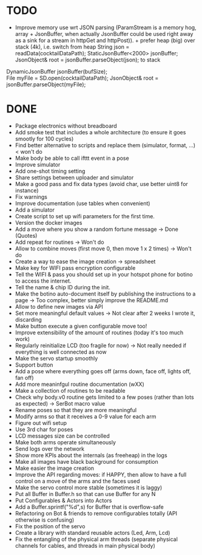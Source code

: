 # TODO

- Improve memory use wrt JSON parsing (ParamStream is a memory hog, array + JsonBuffer, when actually
JsonBuffer could be used right away as a sink for a stream in httpGet and httpPost)). + prefer heap (big) over stack (4k), i.e. 
switch from heap
String json = readData(cocktailDataPath);
StaticJsonBuffer<2000> jsonBuffer;
JsonObject& root = jsonBuffer.parseObject(json);
to stack

DynamicJsonBuffer jsonBuffer(bufSize);  
File myFile = SD.open(cocktailDataPath);
JsonObject& root = jsonBuffer.parseObject(myFile);


# DONE

- Package electronics without breadboard
- Add smoke test that includes a whole architecture (to ensure it goes smootly for 100 cycles)
- Find better alternative to scripts and replace them (simulator, format, ...) < won't do
- Make body be able to call ifttt event in a pose
- Improve simulator
- Add one-shot timing setting
- Share settings between uploader and simulator
- Make a good pass and fix data types (avoid char, use better uint8 for instance)
- Fix warnings
- Improve documentation (use tables when convenient)
- Add a simulator
- Create script to set up wifi parameters for the first time.
- Version the docker images
- Add a move where you show a random fortune message -> Done (Quotes)
- Add repeat for routines -> Won't do
- Allow to combine moves (first move 0, then move 1 x 2 times) -> Won't do
- Create a way to ease the image creation -> spreadsheet
- Make key for WIFI pass encryption configurable
- Tell the WIFI & pass you should set up in your hotspot phone for botino to access the internet.
- Tell the name & chip ID during the init.
- Make the botino auto-document itself by publishing the instructions to a page -> Too complex, better simply improve the README.md
- Allow to define new images via API
- Set more meaningful default values -> Not clear after 2 weeks I wrote it, discarding
- Make button execute a given configurable move too!
- Improve extensibility of the amount of routines (today it's too much work)
- Regularly reinitialize LCD (too fragile for now) -> Not really needed if everything is well connected as now
- Make the servo startup smoothly
- Support button
- Add a pose where everything goes off (arms down, face off, lights off, fan off)
- Add more meaninfgul routine documentation (wXX)
- Make a collection of routines to be readable
- Check why body.v0 routine gets limited to a few poses (rather than lots as expected) -> SerBot macro value
- Rename poses so that they are more meaningful
- Modify arms so that it receives a 0-9 value for each arm
- Figure out wifi setup
- Use 3rd char for poses
- LCD messages size can be controlled
- Make both arms operate simultaneously
- Send logs over the network
- Show more KPIs about the internals (as freeheap) in the logs
- Make all images have black background for consumption
- Make easier the image creation
- Improve the API regarding moves: if HAPPY, then allow to have a full control on a move of the arms and the faces used
- Make the servo control more stable (sometimes it is laggy)
- Put all Buffer in Buffer.h so that can use Buffer<N> for any N
- Put Configurables & Actors into Actors
- Add a Buffer.sprintf("%d",s) for Buffer that is overflow-safe
- Refactoring on Bot & friends to remove configurables totally (API otherwise is confusing)
- Fix the position of the servo
- Create a library with standard reusable actors (Led, Arm, Lcd)
- Fix the entangling of the physical arm threads (separate physical channels for cables, and threads in main physical body)
